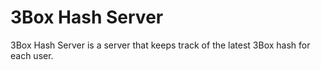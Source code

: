 # 3Box Hash Server
3Box Hash Server is a server that keeps track of the latest 3Box hash for each user.
